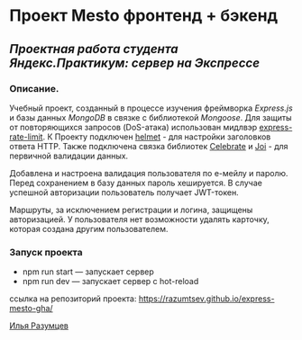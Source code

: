 # Проект Mesto фронтенд + бэкенд

## _Проектная работа студента Яндекс.Практикум: сервер на Экспрессе_

### Описание.
Учебный проект, созданный в процессе изучения фреймворка _Express.js_ и базы данных _MongoDB_ в связке с библиотекой _Mongoose_.
Для защиты от повторяющихся запросов (DoS-атака) использован мидлвэр [express-rate-limit](https://express-rate-limit.mintlify.app/overview).
К Проекту подключен [helmet](https://www.npmjs.com/package/helmet#helmet) - для настройки заголовков ответа HTTP.
Также подключена связка библиотек [Celebrate](https://www.npmjs.com/package/celebrate) и [Joi](https://joi.dev/) - для первичной валидации данных.

Добавлена и настроена валидация пользователя по е-мейлу и паролю. Перед сохранением в базу данных пароль хешируется. В случае успешной авторизации пользователь получает JWT-токен.

Маршруты, за исключением регистрации и логина, защищены авторизацией. У пользователя нет возможности удалять карточку, которая создана другим пользователем.

### Запуск проекта
- npm run start — запускает сервер
- npm run dev — запускает сервер с hot-reload

ссылка на репозиторий проекта: https://razumtsev.github.io/express-mesto-gha/

[Илья Разумцев](mailto:razumtsev.il@yandex.ru)
